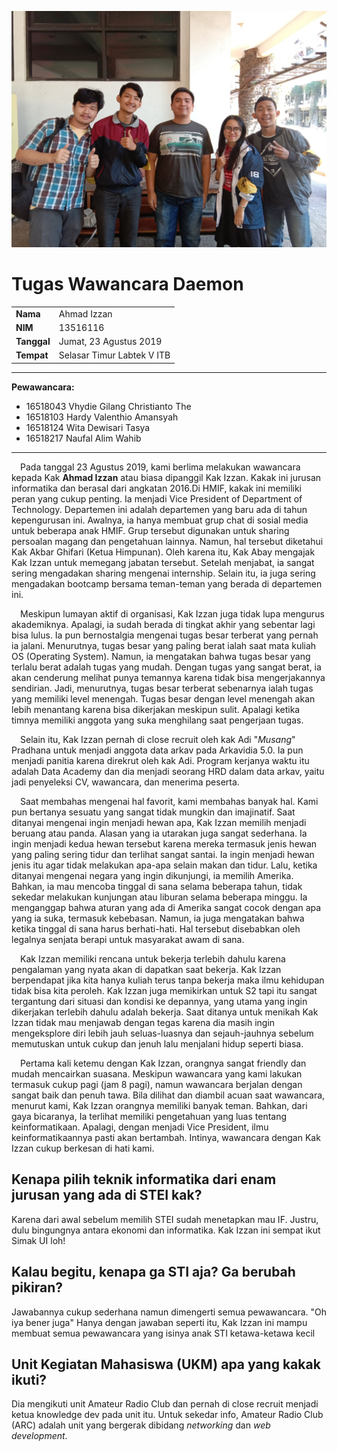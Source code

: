 ![photo](16518043-16518103-16518124-16518217.jpg)


# Tugas Wawancara Daemon
<table>
  <tr>
    <td><b>Nama</b></td>
    <td>Ahmad Izzan</td>
  </tr>
  <tr>
    <td><b>NIM</b></td>
    <td>13516116</td>
  </tr>
  <tr>
    <td><b>Tanggal</b></td>
    <td>Jumat, 23 Agustus 2019</td>
  </tr>
  <tr>
    <td><b>Tempat</b></td>
    <td>Selasar Timur Labtek V ITB</td>
  </tr>
</table>

___

**Pewawancara:**
* 16518043  Vhydie Gilang Christianto The
* 16518103  Hardy Valenthio Amansyah
* 16518124  Wita Dewisari Tasya
* 16518217  Naufal Alim Wahib

___


&emsp;Pada tanggal 23 Agustus 2019, kami berlima melakukan wawancara kepada Kak **Ahmad Izzan** atau biasa dipanggil Kak Izzan. Kakak ini jurusan informatika dan berasal dari angkatan 2016.Di HMIF, kakak ini memiliki peran yang cukup penting. Ia menjadi Vice President of Department of Technology. Departemen ini adalah departemen yang baru ada di tahun kepengurusan ini. Awalnya, ia hanya membuat grup chat di sosial media untuk beberapa anak HMIF. Grup tersebut digunakan untuk sharing persoalan magang dan pengetahuan lainnya. Namun, hal tersebut diketahui Kak Akbar Ghifari (Ketua Himpunan). Oleh karena itu, Kak Abay mengajak Kak Izzan untuk memegang jabatan tersebut. Setelah menjabat, ia sangat sering mengadakan sharing mengenai internship. Selain itu, ia juga sering mengadakan bootcamp bersama teman-teman yang berada di departemen ini.

&emsp;Meskipun lumayan aktif di organisasi, Kak Izzan juga tidak lupa mengurus akademiknya. Apalagi, ia sudah berada di tingkat akhir yang sebentar lagi bisa lulus. Ia pun bernostalgia mengenai tugas besar terberat yang pernah ia jalani. Menurutnya, tugas besar yang paling berat ialah saat mata kuliah OS (Operating System). Namun, ia mengatakan bahwa tugas besar yang terlalu berat adalah tugas yang mudah. Dengan tugas yang sangat berat, ia akan cenderung melihat punya temannya karena tidak bisa mengerjakannya sendirian. Jadi, menurutnya, tugas besar terberat sebenarnya ialah tugas yang memiliki level menengah. Tugas besar dengan level menengah akan lebih menantang karena bisa dikerjakan meskipun sulit. Apalagi ketika timnya memiliki anggota yang suka menghilang saat pengerjaan tugas.

&emsp;Selain itu, Kak Izzan pernah di close recruit oleh kak Adi "_Musang_" Pradhana untuk menjadi anggota data arkav pada Arkavidia 5.0. Ia pun menjadi panitia karena direkrut oleh kak Adi. Program kerjanya waktu itu adalah Data Academy dan dia menjadi seorang HRD dalam data arkav, yaitu jadi penyeleksi CV, wawancara, dan menerima peserta. 

&emsp;Saat membahas mengenai hal favorit, kami membahas banyak hal. Kami pun bertanya sesuatu yang sangat tidak mungkin dan imajinatif. Saat ditanyai mengenai ingin menjadi hewan apa, Kak Izzan memilih menjadi beruang atau panda. Alasan yang ia utarakan juga sangat sederhana. Ia ingin menjadi kedua hewan tersebut karena mereka termasuk jenis hewan yang paling sering tidur dan terlihat sangat santai. Ia ingin menjadi hewan jenis itu agar tidak melakukan apa-apa selain makan dan tidur. Lalu, ketika ditanyai mengenai negara yang ingin dikunjungi, ia memilih Amerika. Bahkan, ia mau mencoba tinggal di sana selama beberapa tahun, tidak sekedar melakukan kunjungan atau liburan selama beberapa minggu. Ia menganggap bahwa aturan yang ada di Amerika sangat cocok dengan apa yang ia suka, termasuk kebebasan. Namun, ia juga mengatakan bahwa ketika tinggal di sana harus berhati-hati. Hal tersebut disebabkan oleh legalnya senjata berapi untuk masyarakat awam di sana.

&emsp;Kak Izzan memiliki rencana untuk bekerja terlebih dahulu karena pengalaman yang nyata akan di dapatkan saat bekerja. Kak Izzan berpendapat jika kita hanya kuliah terus tanpa bekerja maka ilmu kehidupan tidak bisa kita peroleh. Kak Izzan juga memikirkan untuk S2 tapi itu sangat tergantung dari situasi dan kondisi ke depannya, yang utama yang ingin dikerjakan terlebih dahulu adalah bekerja. Saat ditanya untuk menikah Kak Izzan tidak mau menjawab dengan tegas karena dia masih ingin mengeksplore diri lebih jauh seluas-luasnya dan sejauh-jauhnya sebelum memutuskan untuk cukup dan jenuh lalu menjalani hidup seperti biasa.

&emsp;Pertama kali ketemu dengan Kak Izzan, orangnya sangat friendly dan mudah mencairkan suasana. Meskipun wawancara yang kami lakukan termasuk cukup pagi (jam 8 pagi), namun wawancara berjalan dengan sangat baik dan penuh tawa. Bila dilihat dan diambil acuan saat wawancara, menurut kami, Kak Izzan orangnya memiliki banyak teman. Bahkan, dari gaya bicaranya, Ia terlihat memiliki pengetahuan yang luas tentang keinformatikaan. Apalagi, dengan menjadi Vice President, ilmu keinformatikaannya pasti akan bertambah. Intinya, wawancara dengan Kak Izzan cukup berkesan di hati kami.

## Kenapa pilih teknik informatika dari enam jurusan yang ada di STEI kak?
Karena dari awal sebelum memilih STEI sudah menetapkan mau IF. Justru, dulu bingungnya antara ekonomi dan informatika. Kak Izzan ini sempat ikut Simak UI loh!

## Kalau begitu, kenapa ga STI aja? Ga berubah pikiran?
Jawabannya cukup sederhana namun dimengerti semua pewawancara. "Oh iya bener juga"
Hanya dengan jawaban seperti itu, Kak Izzan ini mampu membuat semua pewawancara yang isinya anak STI ketawa-ketawa kecil

## Unit Kegiatan Mahasiswa (UKM) apa yang kakak ikuti?
Dia mengikuti unit Amateur Radio Club dan pernah di close recruit menjadi ketua knowledge dev pada unit itu. Untuk sekedar info, Amateur Radio Club (ARC) adalah unit yang bergerak dibidang _networking_ dan _web development_. 
